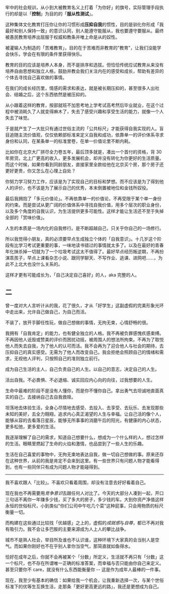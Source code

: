 牢中的社会规训，从小到大被教育名义上打着「为你好」的旗号，实际管理手段执行的却是以「**控制**」为目的的「**服从性测试**」。

这种集体文化教育打压你让你的习惯形成**压抑自我**的惯性，目的是驯化你形成「我最好和别人保持一致」的意识认同，别人能遵守能服从，我也要遵守要服从。最终被愚民教育培养出屈服于权威和教条并唯上命是从的奴性。

被灌输人为制造的「苦难教育」，目的在于苦难而非教育的"教育"，让我们没能学会快乐，学会在有限的条件里获得快乐。

教育的目的应该是培养人本身，而不是排序和选拔。但恰恰传统应试教育从来没有培养自由思想和独立人格，鼓励并教会我们关注内在的感受和成长，帮助有差异的个体去寻找自己喜欢做的事情。

在我们的成长经历里，情感的需求和表达，就是被长期压抑的，甚至很多人出社会、结婚之后，这个东西依然是被压抑的。

从小跟着这样的教育，按部就班不加思考地上学考试高考然后毕业就业，在这个过程中被消耗久了人就变得麻木了，失去了感受兴趣和享受生活的能力，就像一个人失去了味觉。

于是就产生了一大批只有通过世俗主流的「公共标尺」才能获得自我实现的人。盲目追随主流价值观，仅仅依赖部标准来定义自我和成功，依靠单一的评价体系寻求身份和认同，在某条单一的标准里卷，在单一价值论里不断内耗。

比如你在北京大厂拼尽全力卷五年，最后顶多就是，凑出一个首付的资格，背 30 年房贷。北上广更高的收入，更多发展机会，却并没有转化为你更好的生活质量。而这个时候，如果你看到同龄朋友，直接家里全款给他在北京买个房，那个房子还更好更贵，你又怎么在心理上自处？

你努力学习努力工作，应该是为了实现自己的目标和梦想。而不应该是为了得到他人的评价，也不该是为了展示自己的优秀，本末倒置被地位和金钱所奴役。

最后我拥抱了「多元价值论」。不再依靠单一的价值论，不再受限于某个单一身份的约束。而是尝试从更广阔的价值体系中寻找自我价值，用多个层次的职业身份，以及多个角度的自我认识，为生活提供更多可能性。这样才能让生活还不至于失掉全部的「赏味价值」。

人生的本质是一场内化的自我修行。是不断超越自己，只关乎你自己的一场修行。

所以我觉得小朋友，真的必须要早点生成独立个体的「自我意识」。十几岁这个阶段有比学习考试更重要的事，一味地读书错过的事情就太多了。以及在最好的青春年化抹杀掉一切就为了一个垃圾考试这太不值得了。最好早点经历叛逆期，不再扮演乖孩子，早点上课看杂志小说、跟同学聊天、不写作业、逃课、进网吧……，为此不上北大也没什么关系的。

这样才更有可能成长为，「自己决定自己喜好」的人，aka 完整的人。

## 二

曾一度对大人言听计从的我，花了很久，才从「好学生」这副虚假的完美形象光环中走出来，允许自己做自己，为自己而活。

不装了，放开手脚任性玩，做自己想做的事情，无拘无束，心情舒畅的很。

我拥有「自我肯定」的能力，也有健全独立的人格。我不再被负罪感愧疚感束缚。不再因他人诋毁或赞美的评价而困扰动摇，被周围人的想法所拘束。不再为了取悦他人而失去自我，为了他人的认可而活。我不会再为了迎合他人与社会的期待，去压抑自己的真实感受。无需为了他人而改变自己。我会拒绝会照顾自己的情绪和需求，无视他人评判，只按照自己的准则独立前行。

成为自己生活的主人，自己负责自己的人生。以自己的意志，决定自己的人生。

活出自我。不必畏惧、不必退缩、诚实回应内心向的向往，过我想要的人生。

生命中最难的阶段不是没有人懂你，而是你不懂你自己。拿出勇气去坦诚地直面真实的自己，去接纳自己去自我救赎。

坦荡地去体验生活，全身心尽情地去感受、去投入、去享受、去玩乐、去发现那些未知的美好，去全力翱翔，追求内心真正渴望的人生与幸福。让自己活的像个人，能够从容的去看落日星辰，能够无所事事的消磨午后的阳光，有健康的内心状态，更多松弛，更多爱的生活。

我逐渐理解了自己的需求，知道自己想要什么，想成为一个什么样的人，想过怎样的生活。眼睛里燃起了生命的火焰和激情，也品尝到了一些人生的乐趣。

生活在自己喜爱的事物中，无拘无束地表达自我，做一切自己想做的事。原来还存在这种世界，从前的我是肯定不会来到这里。有一些世界只有问题人物才能看得到，也有一些同伴只有成为问题人物才能碰得到。

---

我不喜欢跟人「比较」。不喜欢只看着周围，却没有注意去好好看着自己。

现在我也不再需要用*竞争意识*去跟任何人对比了。今天的大部分人凑到一起，开口三句话不离你一年赚多少钱，买了多大的房子，多少钱的车。大到你资产净值这样永恒的世俗标尺，小到类似"你们公司中午吃几个菜"这种屁事，只会用物质的标尺衡量一切。

而构建在这些通过比较找「优越感」之上的，虚假的*成就感*与*自尊*，都已不再对我有吸引力。我不会让多巴胺的主要来源成为人上人的攀比战争。

城市不是熟人社会，举目所及谁也不认识谁，这种环境下大家真的会当别人是空气。而如果你刚好也不在乎别人拿你当空气，那简直就如鱼得水。

恰好在成年之后，你就不会再被某个「分数」所定义，生活就不再只有「分数」这一个标尺，也不存在所谓唯一正确的标准答案，而幸福与否只能由你自己来定义。甚至只要你不 care，就没有什么东西能衡量你 -- 这是作为成年人最棒的一件事。

现在，我至少有基本的确信：如果给我一个机会，让我重新选择一次，与某个世俗标准下的优等生互换生活，走那条「更好更高更远的路」，我还是更想成为自己。
